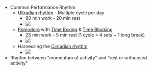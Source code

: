 - Common Performance Rhythm
    - [Ultradian rhythm]() - Multiple cycle per day
        - 90 min work - 20 min rest
        - ![](https://firebasestorage.googleapis.com/v0/b/firescript-577a2.appspot.com/o/imgs%2Fapp%2Fsakthi%2FD0tucO3TcP.png?alt=media&token=cfe9eee6-f156-498b-9bb3-a9ff30e966cc)
    - [Pomodoro]() with [Time Boxing]() & [Time Blocking]()
        - 25 min work - 5 min rest (1 cycle = 4 sets + 1 long break)
        - ![](https://firebasestorage.googleapis.com/v0/b/firescript-577a2.appspot.com/o/imgs%2Fapp%2Fsakthi%2FriozbjAdWW.jpg?alt=media&token=60e8b9d5-9b0a-4f59-ac7c-7175cf211795)
    - Harnessing the [Circadian rhythm]()
        - ![](https://firebasestorage.googleapis.com/v0/b/firescript-577a2.appspot.com/o/imgs%2Fapp%2Fsakthi%2FoGq_52mTLC.png?alt=media&token=0652a45f-a145-4d7d-91df-ed815a024771)
- Rhythm between "momentum of activity" and "rest or unfocused activity"
